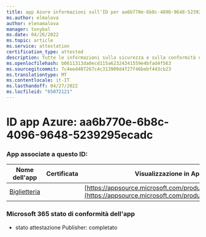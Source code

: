 ```yaml
---
title: app Azure informazioni sull'ID per aa6b770e-6b8c-4096-9648-5239295ecadc
ms.author: elmalova
author: elenamalova
manager: tonybal
ms.date: 04/26/2022
ms.topic: article
ms.service: attestation
certification_type: attested
description: Tutte le informazioni sulla sicurezza e sulla conformità disponibili per aa6b770e-6b8c-4096-9648-5239295ecadc.
ms.openlocfilehash: b0611313da0ecd115a62324341559e4bfad4f563
ms.sourcegitcommit: 7c4eed407267c4c313909d4f27f46bebf443cb23
ms.translationtype: MT
ms.contentlocale: it-IT
ms.lasthandoff: 04/27/2022
ms.locfileid: "65072121"
---
```

# <a name="azure-app-id-aa6b770e-6b8c-4096-9648-5239295ecadc"></a>ID app Azure: aa6b770e-6b8c-4096-9648-5239295ecadc


### <a name="apps-associated-with-this-id"></a>App associate a questo ID:
| **Nome dell'app** | **Certificata** | **Visualizzazione in AppSource** |
|--------------|---------------|-----------------------|
| [Biglietteria](../forward/WA200003945.md) |  | [https://appsource.microsoft.com/product/office/WA200003945](https://appsource.microsoft.com/product/office/WA200003945) |

### <a name="microsoft-365-app-compliance-status"></a>Microsoft 365 stato di conformità dell'app
- stato attestazione Publisher: completato
